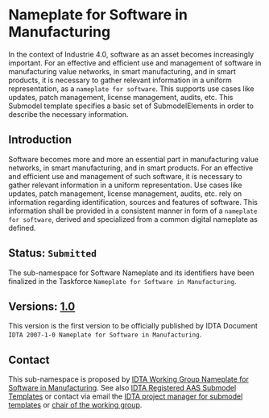 # Nameplate for Software in Manufacturing

In the context of Industrie 4.0, software as an asset becomes increasingly important. 
For an effective and efficient use and management of software in manufacturing value networks, in smart manufacturing, and in smart products, it is necessary to gather relevant information in a uniform representation, as a `nameplate for software`. 
This supports use cases like updates, patch management, license management, audits, etc. This Submodel template specifies a basic set of SubmodelElements in order to describe the necessary information.


## Introduction

Software becomes more and more an essential part in manufacturing value networks, in smart manufacturing, and in smart products. 
For an effective and efficient use and management of such software, it is necessary to gather relevant information in a uniform representation. 
Use cases like updates, patch management, license management, audits, etc. rely on information regarding identification, sources and features of software. 
This information shall be provided in a consistent manner in form of a `nameplate for software`, derived and specialized from a common digital nameplate as defined. 

## Status: `Submitted`
The sub-namespace for Software Nameplate and its identifiers have been finalized in the Taskforce `Nameplate for Software in Manufacturing`.

## Versions: [1.0](1/0)
This version is the first version to be officially published by IDTA Document `IDTA 2007-1-0 Nameplate for Software in Manufacturing`.

## Contact

This sub-namespace is proposed by [IDTA Working Group Nameplate for Software in Manufacturing](https://github.com/admin-shell-io/submodel-templates/tree/main/development/Software%20Nameplate/1/0). See also [IDTA Registered AAS Submodel Templates](https://industrialdigitaltwin.org/content-hub/teilmodelle#:~:text=Software%20Nameplate) or contact via email the [IDTA project manager for submodel templates](mailto:sudip.adhikari@idtwin.org) or [chair of the working group](mailto:martin.wollschlaeger@tu-dresden.de).

